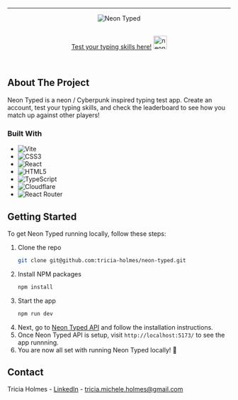 <!-- PROJECT LOGO -->
---

  <div align="center">
  <img  src="https://user-images.githubusercontent.com/108706408/210942660-47687189-3d93-4ee2-a2b5-db9a62fc5a8f.png" alt="Neon Typed" />
</div>
<br />
<p align="center">
<a href="https://neontyped.io/">Test your typing skills here!</a> <img height="30" src="https://user-images.githubusercontent.com/108706408/211001198-9e705215-3462-49de-ba54-3ec2bfb244e3.gif" alt="neon thunderbolt" />
</p>
<br />



<!-- ABOUT THE PROJECT -->
## About The Project

Neon Typed is a  neon / Cyberpunk inspired typing test app. Create an account, test your typing skills, and check the leaderboard to see how you match up against other players!




### Built With

* ![Vite][Vite]
* ![CSS3][CSS3]
* ![React][React.js]
* ![HTML5][HTML5]
* ![TypeScript][TypeScript]
* ![Cloudflare][Cloudflare]
* ![React Router][React Router]





<!-- GETTING STARTED -->
## Getting Started
To get Neon Typed running locally, follow these steps:

1. Clone the repo
   ```sh
   git clone git@github.com:tricia-holmes/neon-typed.git
   ```
2. Install NPM packages
   ```sh
   npm install
   ```
3. Start the app
   ```sh
   npm run dev
   ```
4. Next, go to [Neon Typed API](https://github.com/tricia-holmes/neon-typed-api) and follow the installation instructions.
5. Once Neon Typed API is setup, visit `http://localhost:5173/` to see the app runnning.
6. You are now all set with running Neon Typed locally! 🎉



<!-- CONTACT -->
## Contact

Tricia Holmes - [LinkedIn](https://www.linkedin.com/in/triciaholmes/) - tricia.michele.holmes@gmail.com




<!-- MARKDOWN LINKS & IMAGES -->
<!-- https://www.markdownguide.org/basic-syntax/#reference-style-links -->
[Cloudflare]: https://img.shields.io/badge/Cloudflare-F38020?style=for-the-badge&logo=Cloudflare&logoColor=white
[Vite]: https://img.shields.io/badge/vite-%23646CFF.svg?style=for-the-badge&logo=vite&logoColor=white
[TypeScript]: https://img.shields.io/badge/typescript-%23007ACC.svg?style=for-the-badge&logo=typescript&logoColor=white
[HTML5]: https://img.shields.io/badge/html5-%23E34F26.svg?style=for-the-badge&logo=html5&logoColor=white
[React.js]: https://img.shields.io/badge/React-20232A?style=for-the-badge&logo=react&logoColor=61DAFB
[CSS3]: https://img.shields.io/badge/css3-%231572B6.svg?style=for-the-badge&logo=css3&logoColor=white
[React Router]: https://img.shields.io/badge/React_Router-CA4245?style=for-the-badge&logo=react-router&logoColor=white

